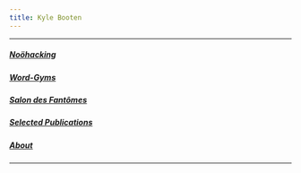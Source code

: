 ```yaml
---
title: Kyle Booten
---
```


***

##### [Noöhacking](noohacking.html)

##### [Word-Gyms](progym.html)

##### [Salon des Fantômes](salon.html)

<!-- ##### [To Pray Without Ceasing](topray.html)
 -->
##### [Selected Publications](index.html)

##### [About](about.html)

***


